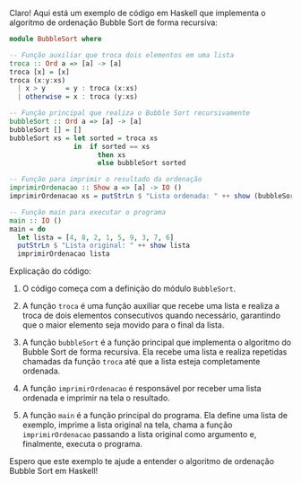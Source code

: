 Claro! Aqui está um exemplo de código em Haskell que implementa o algoritmo de ordenação Bubble Sort de forma recursiva:

```haskell
module BubbleSort where

-- Função auxiliar que troca dois elementos em uma lista
troca :: Ord a => [a] -> [a]
troca [x] = [x]
troca (x:y:xs)
  | x > y     = y : troca (x:xs)
  | otherwise = x : troca (y:xs)

-- Função principal que realiza o Bubble Sort recursivamente
bubbleSort :: Ord a => [a] -> [a]
bubbleSort [] = []
bubbleSort xs = let sorted = troca xs
                in  if sorted == xs
                      then xs
                      else bubbleSort sorted

-- Função para imprimir o resultado da ordenação
imprimirOrdenacao :: Show a => [a] -> IO ()
imprimirOrdenacao xs = putStrLn $ "Lista ordenada: " ++ show (bubbleSort xs)

-- Função main para executar o programa
main :: IO ()
main = do
  let lista = [4, 8, 2, 1, 5, 9, 3, 7, 6]
  putStrLn $ "Lista original: " ++ show lista
  imprimirOrdenacao lista
```

Explicação do código:

1. O código começa com a definição do módulo `BubbleSort`.

2. A função `troca` é uma função auxiliar que recebe uma lista e realiza a troca de dois elementos consecutivos quando necessário, garantindo que o maior elemento seja movido para o final da lista.

3. A função `bubbleSort` é a função principal que implementa o algoritmo do Bubble Sort de forma recursiva. Ela recebe uma lista e realiza repetidas chamadas da função `troca` até que a lista esteja completamente ordenada.

4. A função `imprimirOrdenacao` é responsável por receber uma lista ordenada e imprimir na tela o resultado.

5. A função `main` é a função principal do programa. Ela define uma lista de exemplo, imprime a lista original na tela, chama a função `imprimirOrdenacao` passando a lista original como argumento e, finalmente, executa o programa.

Espero que este exemplo te ajude a entender o algoritmo de ordenação Bubble Sort em Haskell!